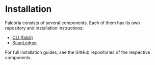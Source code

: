 # Installation

Falcoria consists of several components. Each of them has its own repository and installation instructions:

- [CLI (falcli)](falcli.md)  
- [ScanLedger](scanledger.md)  

For full installation guides, see the GitHub repositories of the respective components.
